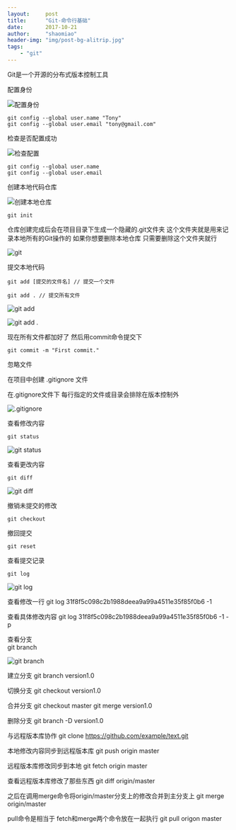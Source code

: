 ```yaml
---
layout:     post
title:      "Git-命令行基础"
date:       2017-10-21
author:     "shaomiao"
header-img: "img/post-bg-alitrip.jpg"
tags:
    - "git"
---
```

Git是一个开源的分布式版本控制工具

配置身份

![配置身份](http://upload-images.jianshu.io/upload_images/2590671-227984aa4a843aea.png?imageMogr2/auto-orient/strip%7CimageView2/2/w/1240)

	git config --global user.name "Tony"
	git config --global user.email "tony@gmail.com"


检查是否配置成功

![检查配置](http://upload-images.jianshu.io/upload_images/2590671-928c9c6757dc67e0.png?imageMogr2/auto-orient/strip%7CimageView2/2/w/1240)

	git config --global user.name 
	git config --global user.email

创建本地代码仓库

![创建本地仓库](http://upload-images.jianshu.io/upload_images/2590671-e754601d1294c2da.png?imageMogr2/auto-orient/strip%7CimageView2/2/w/1240)

	git init


仓库创建完成后会在项目目录下生成一个隐藏的.git文件夹 这个文件夹就是用来记录本地所有的Git操作的
如果你想要删除本地仓库 只需要删除这个文件夹就行

![git](http://upload-images.jianshu.io/upload_images/2590671-3dff03268e6c368d.png?imageMogr2/auto-orient/strip%7CimageView2/2/w/1240)

提交本地代码

	git add [提交的文件名] // 提交一个文件 

	git add . // 提交所有文件

![git add](http://upload-images.jianshu.io/upload_images/2590671-7e2ae3e2d7d6b0ce.png?imageMogr2/auto-orient/strip%7CimageView2/2/w/1240)

![git add .](http://upload-images.jianshu.io/upload_images/2590671-5a267cd07270af2f.png?imageMogr2/auto-orient/strip%7CimageView2/2/w/1240)


现在所有文件都加好了  然后用commit命令提交下

	git commit -m "First commit."


忽略文件

在项目中创建  .gitignore 文件  

在.gitignore文件下 每行指定的文件或目录会排除在版本控制外

![.gitignore](http://upload-images.jianshu.io/upload_images/2590671-1fb5b8fd5616d1da.png?imageMogr2/auto-orient/strip%7CimageView2/2/w/1240)


查看修改内容

	git status


![git status](http://upload-images.jianshu.io/upload_images/2590671-2ce1bd904ae1ed59.png?imageMogr2/auto-orient/strip%7CimageView2/2/w/1240)

查看更改内容

	git diff

![git diff](http://upload-images.jianshu.io/upload_images/2590671-fbf6e8ddf3bd958b.png?imageMogr2/auto-orient/strip%7CimageView2/2/w/1240)


撤销未提交的修改

	git checkout

撤回提交

	git reset


查看提交记录

	git log

![git log](http://upload-images.jianshu.io/upload_images/2590671-3446be699c5f2adb.png?imageMogr2/auto-orient/strip%7CimageView2/2/w/1240)

查看修改一行
git log 31f8f5c098c2b1988deea9a99a4511e35f85f0b6 -1

查看具体修改内容
git log 31f8f5c098c2b1988deea9a99a4511e35f85f0b6 -1 -p


查看分支  
	git branch	

![git branch](http://upload-images.jianshu.io/upload_images/2590671-2778e9e774286b00.png?imageMogr2/auto-orient/strip%7CimageView2/2/w/1240)

建立分支
	git branch version1.0

切换分支
	git checkout version1.0

合并分支
	git checkout master
	git merge version1.0

删除分支
	git branch -D version1.0


与远程版本库协作
	git clone https://github.com/example/text.git

本地修改内容同步到远程版本库
	git push origin master

远程版本库修改同步到本地
	git fetch origin master
	
查看远程版本库修改了那些东西
	git diff origin/master
	
之后在调用merge命令将origin/master分支上的修改合并到主分支上
	git merge origin/master
	
pull命令是相当于 fetch和merge两个命令放在一起执行
	git pull origon master
